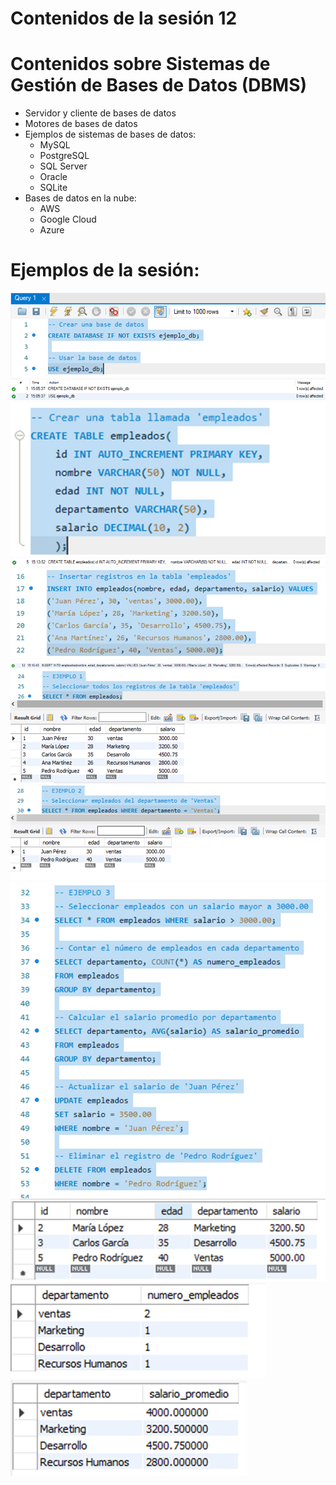 # Contenidos de la sesión 12


# Contenidos sobre Sistemas de Gestión de Bases de Datos (DBMS)

- Servidor y cliente de bases de datos
- Motores de bases de datos
- Ejemplos de sistemas de bases de datos:
  - MySQL
  - PostgreSQL
  - SQL Server
  - Oracle
  - SQLite
- Bases de datos en la nube:
  - AWS
  - Google Cloud
  - Azure

# Ejemplos de la sesión:

![alt text](./images/image.png)
![alt text](./images/image-1.png)
![alt text](./images/image-2.png)
![alt text](./images/image-3.png)
![alt text](./images/image-4.png)
![alt text](./images/image-5.png)
![alt text](./images/image-6.png)
![alt text](./images/image-7.png)
![alt text](./images/image-8.png)
![alt text](./images/image-9.png)
![alt text](./images/image-10.png)
![alt text](./images/image-11.png)